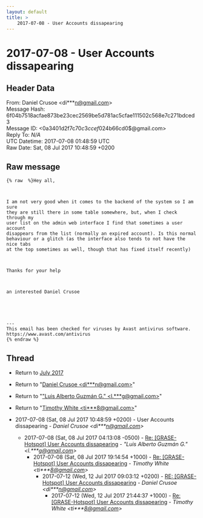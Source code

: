 ```yaml
---
layout: default
title: >
    2017-07-08 - User Accounts dissapearing
---
```


# 2017-07-08 - User Accounts dissapearing

## Header Data

From: Daniel Crusoe \<di***n@gmail.com\><br>
Message Hash: 6f04b7518acfae873be23cec2569be5d781ac5cfae111502c568e7c271bdced3<br>
Message ID: \<0a3401d2f7c7$0c3ccef0$24b66cd0$@gmail.com\><br>
Reply To: _N/A_<br>
UTC Datetime: 2017-07-08 01:48:59 UTC<br>
Raw Date: Sat, 08 Jul 2017 10:48:59 +0200<br>

## Raw message

```
{% raw  %}Hey all,

 

I am not very good when it comes to the backend of the system so I am sure
they are still there in some table somewhere, but, when I check through my
user list on the admin web interface I find that sometimes a user account
disappears from the list (normally an expired account). Is this normal
behaviour or a glitch (as the interface also tends to not have the nice tabs
at the top sometimes as well, though that has fixed itself recently)

 

Thanks for your help

 

an interested Daniel Crusoe  

 



---
This email has been checked for viruses by Avast antivirus software.
https://www.avast.com/antivirus
{% endraw %}
```

## Thread

+ Return to [July 2017](/archive/2017/07)

+ Return to "[Daniel Crusoe <di***n<span>@</span>gmail.com>](/authors/di___n_at_gmail_com)"
+ Return to "["Luis Alberto Guzmán G." <l.***g<span>@</span>gmail.com>](/authors/l____g_at_gmail_com)"
+ Return to "[Timothy White <ti***8<span>@</span>gmail.com>](/authors/ti___8_at_gmail_com)"

+ 2017-07-08 (Sat, 08 Jul 2017 10:48:59 +0200) - User Accounts dissapearing - _Daniel Crusoe \<di***n@gmail.com\>_
  + 2017-07-08 (Sat, 08 Jul 2017 04:13:08 -0500) - [Re: [GRASE-Hotspot] User Accounts dissapearing](/archive/2017/07/aa2cc92d13ea22657cce6a00f062a8d8172445e7fcbeee769d008be0cf3decda) - _"Luis Alberto Guzmán G." \<l.***g@gmail.com\>_
    + 2017-07-08 (Sat, 08 Jul 2017 19:14:54 +1000) - [Re: [GRASE-Hotspot] User Accounts dissapearing](/archive/2017/07/0b2ff7ba941a3c43553745a8a012e823915bc0b2ff2a4093d867729f7659fb7d) - _Timothy White \<ti***8@gmail.com\>_
      + 2017-07-12 (Wed, 12 Jul 2017 09:03:12 +0200) - [RE: [GRASE-Hotspot] User Accounts dissapearing](/archive/2017/07/1e322bfb0f34658d1493b26fc84ee5973014a4efdfc72c031220048fa1302fd8) - _Daniel Crusoe \<di***n@gmail.com\>_
        + 2017-07-12 (Wed, 12 Jul 2017 21:44:37 +1000) - [Re: [GRASE-Hotspot] User Accounts dissapearing](/archive/2017/07/524399e4a899b8dce51f8c5d95f59f7571ef52a7d46b1873d6f8d9673661425a) - _Timothy White \<ti***8@gmail.com\>_

